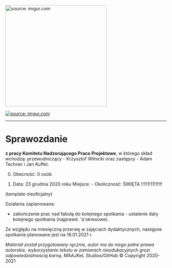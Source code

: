 <a href="https://imgur.com/cGlquD1"><img src="https://i.imgur.com/cGlquD1.png" alt="source: imgur.com" width="316" height="316"></a>

<a href="https://imgur.com/dFrfoUk"><img src="https://i.imgur.com/dFrfoUkm.png" title="source: imgur.com" /></a>

- - - 

# Sprawozdanie

**z pracy Komitetu Nadzorującego Prace Projektowe**, w którego skład wchodzą: przewodniczący - Krzysztof Wiłnicki oraz zastępcy - Adam Techner i Jan Kuffel.

0. Obecność: 0 osób

1. Data: 23 grudnia 2020 roku
Miejsce: -
Okoliczność: ŚWIĘTA !!111!11!1!!!!

(template nieoficjalny)

Działania zaplanowane:
 - zakończenie prac nad fabułą do kolejnego spotkania - ustalenie daty kolejnego spotkania (najprawd. 'a'okresowe). 
 
 
 Ze względu na miesięczną przerwę w zajęciach dydaktycznych, następne spotkanie planowane jest na 16.01.2021 r.

*Materiał został przygotowany ręcznie, autor ma do niego pełne prawa autorskie, wykorzystanie tekstu w zamiarach nieedukacyjnych grozi odpowiedzialnością karną.*
 MAAJKeL Studios/GitHub © Copyright 2020-2021